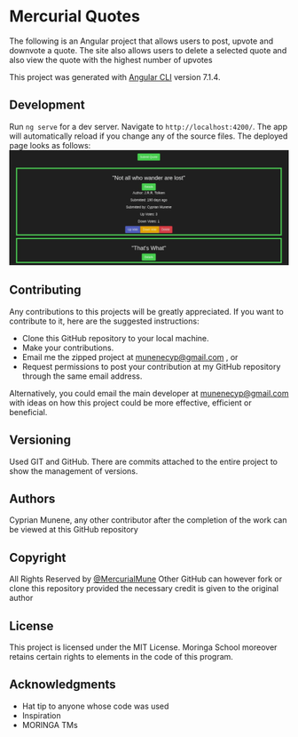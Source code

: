 # Mercurial Quotes

The following is an Angular project that allows users to post, upvote and downvote a quote. The site also allows users to delete a selected quote and also view the quote with the highest number of upvotes

This project was generated with [Angular CLI](https://github.com/angular/angular-cli) version 7.1.4.
## Development

Run `ng serve` for a dev server. Navigate to `http://localhost:4200/`. The app will automatically reload if you change any of the source files. The deployed page looks as follows:
![screenshot](src/assets/quotes.jpg)


## Contributing

Any contributions to this projects will be greatly appreciated. If you want to contribute to it, here are the suggested instructions:
* Clone this GitHub repository to your local machine.
* Make your contributions.
* Email me the zipped project at munenecyp@gmail.com , or
* Request permissions to post your contribution at my GitHub repository through the same email address.

Alternatively, you could email the main developer at munenecyp@gmail.com with ideas on how this project could be more effective, efficient or beneficial.

## Versioning
Used GIT and GitHub. There are commits attached to the entire project to show the management of versions.

## Authors

 Cyprian Munene, any other contributor after the completion of the work can be viewed at this GitHub repository

## Copyright

All Rights Reserved by [@MercurialMune](https://github.com/MercurialMune)
Other GitHub can however fork or clone this repository provided the necessary credit is given to the original author
## License

This project is licensed under the MIT License. Moringa School moreover retains certain rights to elements in the code of this program.

## Acknowledgments

* Hat tip to anyone whose code was used
* Inspiration
* MORINGA TMs

